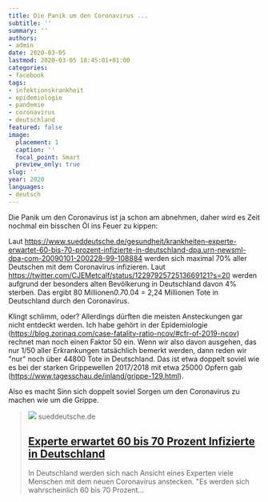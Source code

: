 ```yaml
---
title: Die Panik um den Coronavirus ...
subtitle: ''
summary: ''
authors:
- admin
date: 2020-03-05
lastmod: 2020-03-05 18:45:01+01:00
categories:
- facebook
tags:
- infektionskrankheit
- epidemiologie
- pandemie
- coronavirus
- deutschland
featured: false
image:
  placement: 1
  caption: ''
  focal_point: Smart
  preview_only: true
slug: ''
year: 2020
languages:
- deutsch
---
```


Die Panik um den Coronavirus ist ja schon am abnehmen, daher wird es Zeit nochmal ein bisschen Öl ins Feuer zu kippen:

Laut https://www.sueddeutsche.de/gesundheit/krankheiten-experte-erwartet-60-bis-70-prozent-infizierte-in-deutschland-dpa.urn-newsml-dpa-com-20090101-200228-99-108884 werden sich maximal 70% aller Deutschen mit dem Coronavirus infizieren. Laut https://twitter.com/CJEMetcalf/status/1229792572513669121?s=20 werden aufgrund der besonders alten Bevölkerung in Deutschland davon 4% sterben. Das ergibt 80 Millionen*0.7*0.04 = 2,24 Millionen Tote in Deutschland durch den Coronavirus.

Klingt schlimm, oder? Allerdings dürften die meisten Ansteckungen gar nicht entdeckt werden. Ich habe gehört in der Epidemiologie (https://blog.zorinaq.com/case-fatality-ratio-ncov/#cfr-of-2019-ncov) rechnet man noch einen Faktor 50 ein. Wenn wir also davon ausgehen, das nur 1/50 aller Erkrankungen tatsächlich bemerkt werden, dann reden wir "nur" noch über 44800 Tote in Deutschland. Das ist etwa doppelt soviel wie es bei der starken Grippewellen 2017/2018 mit etwa 25000 Opfern gab (https://www.tagesschau.de/inland/grippe-129.html).

Also es macht Sinn sich doppelt soviel Sorgen um den Coronavirus zu machen wie um die Grippe.
> [![](https://www.sueddeutsche.de/image/dpa.urn-newsml-dpa-com-20090101-200228-99-117602/1200x675?v=0)](https://www.sueddeutsche.de/gesundheit/krankheiten-experte-erwartet-60-bis-70-prozent-infizierte-in-deutschland-dpa.urn-newsml-dpa-com-20090101-200228-99-108884)
> sueddeutsche.de
> ## [Experte erwartet 60 bis 70 Prozent Infizierte in Deutschland](https://www.sueddeutsche.de/gesundheit/krankheiten-experte-erwartet-60-bis-70-prozent-infizierte-in-deutschland-dpa.urn-newsml-dpa-com-20090101-200228-99-108884)
>
>In Deutschland werden sich nach Ansicht eines Experten viele Menschen mit dem neuen Coronavirus anstecken. "Es werden sich wahrscheinlich 60 bis 70 Prozent...